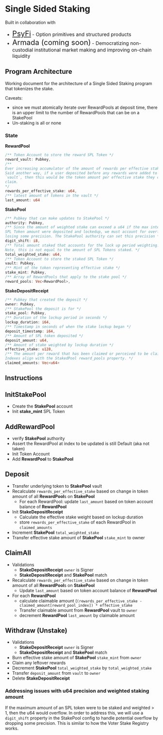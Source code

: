 # Single Sided Staking
Built in collaboration with
- <font size="5">[PsyFi](https://www.psyfi.io/)</font> <font size="3">- Option primitives and structured products</font>
- <font size="5">Armada (coming soon)</font> <font size="3"> - Democratizing non-custodial institutional market making and improving on-chain liquidity</font>

## Program Architecture

Working document for the architecture of a Single Sided Staking program that tokenizes the stake.

Caveats: 

- since we must atomically iterate over RewardPools at deposit time, there is an upper limit to the number of RewardPools that can be on a StakePool
- Un-staking is all or none

### State

**RewardPool**

```rust
/** Token Account to store the reward SPL Token */
reward_vault: Pubkey,
/** 
Ever increasing accumulator of the amount of rewards per effective stake.
Said another way, if a user deposited before any rewards were added to the 
`vault`, then this would be the token amount per effective stake they could 
claim.
*/
rewards_per_effective_stake: u64,
/** latest amount of tokens in the vault */
last_amount: u64
```

**StakePool**

```rust
/** Pubkey that can make updates to StakePool */
authority: Pubkey,
/** Since the amount of weighted stake can exceed a u64 if the max integer of 
SPL Token amount were deposited and lockedup, we must account for overflow by
losing some precision. The StakePool authority can set this precision */
digit_shift: i8,
/** Total amount staked that accounts for the lock up period weighting.
Note, this is not equal to the amount of SPL Tokens staked. */
total_weighted_stake: u64,
/** Token Account to store the staked SPL Token */
vault: Pubkey,
/** Mint of the token representing effective stake */
stake_mint: Pubkey,
/** Array of RewardPools that apply to the stake pool */
reward_pools: Vec<RewardPool>,
```

**StakeDepositReceipt**

```rust
/** Pubkey that created the deposit */
owner: Pubkey,
/** StakePool the deposit is for */
stake_pool: Pubkey,
/** Duration of the lockup period in seconds */
lockup_duration: i64,
/** Timestamp in seconds of when the stake lockup began */
deposit_timestamp: i64,
/** Amount of SPL token deposited */
deposit_amount: u64,
/** Amount of stake weighted by lockup duration */
effective_stake: u128,
/** The amount per reward that has been claimed or perceived to be claimed.
Indexes align with the StakedPool reward_pools property. */
claimed_amounts: Vec<u64>
```

## Instructions

## InitStakePool

- Create the **StakePool** account
- Init **stake_mint** SPL Token

## AddRewardPool

- verify **StakePool** authority
- Assert the RewardPool at index to be updated is still Default (aka not taken)
- Init Token Account
- Add **RewardPool** to **StakePool**

## Deposit

- Transfer underlying token to **StakePool** vault
- Recalculate `rewards_per_effective_stake` based on change in token amount of all  **RewardPool**s on **StakePool**
    - For each RewardPool: update `last_amount` based on token account balance of **RewardPool**
- Init **StakeDepositReceipt**
    - Calculate the effective stake weight based on lockup duration
    - store `rewards_per_effective_stake` of each RewardPool in `claimed_amounts`
- Increment **StakePool** `total_weighted_stake`
- Transfer effective stake amount of **StakePool** `stake_mint` to owner

## ClaimAll

- Validations
    - **StakeDepositReceipt** `owner` is Signer
    - **StakeDepositReceipt** and **StakePool** match
- Recalculate `rewards_per_effective_stake` based on change in token amount of all  **RewardPool**s on **StakePool**
    - Update `last_amount` based on token account balance of **RewardPool**
- For each **RewardPool**
    - calculate claimable amount (`(rewards_per_effective_stake - claimed_amount[reward_pool_index]) * effective_stake`
    - Transfer claimable amount from **RewardPool** vault to `owner`
    - decrement **RewardPool** `last_amount` by claimable amount

## Withdraw (Unstake)

- Validations
    - **StakeDepositReceipt** `owner` is Signer
    - **StakeDepositReceipt** and **StakePool** match
- Burn effective stake amount of **StakePool** `stake_mint` from  `owner`
- Claim any leftover rewards
- Decrement **StakePool** `total_weighted_stake` by `total_weighted_stake`
- Transfer `deposit_amount` from `vault` to `owner`
- Delete **StakeDepositReceipt**

### Addressing issues with u64 precision and weighted staking amount
If the maximum amount of an SPL token were to be staked and weighted > 1, then the u64 would overflow. In order to address this, we will use a `digit_shift` property in the StakePool config to handle potential overflow by dropping some precision. This is similar to how the Voter Stake Registry works.